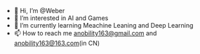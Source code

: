 - 👋 Hi, I’m @Weber
- 👀 I’m interested in AI and Games
- 🌱 I’m currently learning Meachine Leaning and Deep Learning 
- 📫 How to reach me anobility163@gmail.com and anobility163@163.com(in CN)

<!---
ANobility/ANobility is a ✨ special ✨ repository because its `README.md` (this file) appears on your GitHub profile.
You can click the Preview link to take a look at your changes.
--->
